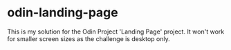 # odin-landing-page

This is my solution for the Odin Project 'Landing Page' project.
It won't work for smaller screen sizes as the challenge is desktop only.